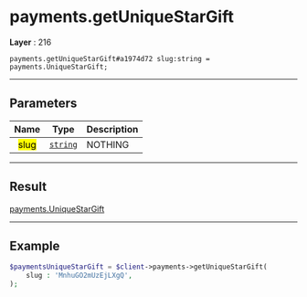 # payments.getUniqueStarGift

**Layer** : 216

```tl
payments.getUniqueStarGift#a1974d72 slug:string = payments.UniqueStarGift;
```

---

## Parameters

| Name | Type | Description |
| :---: | :---: | :--- |
| <mark>slug</mark> | [`string`](type/string) | NOTHING |

---

## Result

[payments.UniqueStarGift](type/payments.UniqueStarGift)

---

## Example

```php
$paymentsUniqueStarGift = $client->payments->getUniqueStarGift(
	slug : 'MnhuGO2mUzEjLXgQ',
);
```